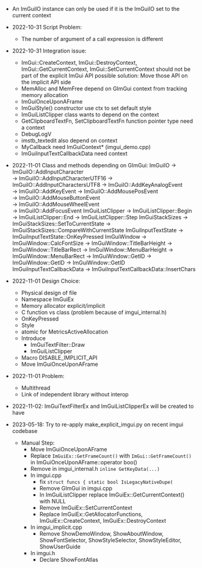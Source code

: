- An ImGuiIO instance can only be used if it is the ImGuiIO set to the current context

- 2022-10-31 Script Problem:
    - The number of argument of a call expression is different
- 2022-10-31 Integration issue:
    - ImGui::CreateContext, ImGui::DestroyContext, ImGui::GetCurrentContext, ImGui::SetCurrentContext should not be part of the explicit ImGui API
        possible solution: Move those API on the implicit API side
    - MemAlloc and MemFree depend on GImGui context from tracking memory allocation
    - ImGuiOnceUponAFrame
    - ImGuiStyle() constructor use ctx to set default style
    - ImGuiListClipper class wants to depend on the context
    - GetClipboardTextFn, SetClipboardTextFn function pointer type need a context
    - DebugLogV
    - imstb_textedit also depend on context
    - MyCallback need ImGuiContext* (imgui_demo.cpp)
    - ImGuiInputTextCallbackData need context
- 2022-11-01 Class and methods depending on GImGui:
    ImGuiIO
        -> ImGuiIO::AddInputCharacter     
        -> ImGuiIO::AddInputCharacterUTF16
        -> ImGuiIO::AddInputCharactersUTF8
        -> ImGuiIO::AddKeyAnalogEvent     
        -> ImGuiIO::AddKeyEvent
        -> ImGuiIO::AddMousePosEvent      
        -> ImGuiIO::AddMouseButtonEvent   
        -> ImGuiIO::AddMouseWheelEvent    
        -> ImGuiIO::AddFocusEvent
    ImGuiListClipper
        -> ImGuiListClipper::Begin
        -> ImGuiListClipper::End
        -> ImGuiListClipper::Step
    ImGuiStackSizes
        -> ImGuiStackSizes::SetToCurrentState
        -> ImGuiStackSizes::CompareWithCurrentState
    ImGuiInputTextState
        -> ImGuiInputTextState::OnKeyPressed
    ImGuiWindow
        -> ImGuiWindow::CalcFontSize
        -> ImGuiWindow::TitleBarHeight
        -> ImGuiWindow::TitleBarRect
        -> ImGuiWindow::MenuBarHeight
        -> ImGuiWindow::MenuBarRect
        -> ImGuiWindow::GetID
        -> ImGuiWindow::GetID
        -> ImGuiWindow::GetID
    ImGuiInputTextCallbackData
        -> ImGuiInputTextCallbackData::InsertChars
- 2022-11-01 Design Choice:
  - Physical design of file
  - Namespace ImGuiEx
  - Memory allocator explicit/implicit
  - C function vs class (problem because of imgui_internal.h)
  - OnKeyPressed
  - Style
  - atomic for MetricsActiveAllocation
  - Introduce 
    - ImGuiTextFilter::Draw
    - ImGuiListClipper
  - Macro DISABLE_IMPLICIT_API
  - Move ImGuiOnceUponAFrame
  

- 2022-11-01 Problem:
  - Multithread
  - Link of independent library without interop

- 2022-11-02: ImGuiTextFilterEx and ImGuiListClipperEx will be created to have

- 2023-05-18: Try to re-apply make_explicit_imgui.py on recent imgui codebase
  - Manual Step:
    - Move ImGuiOnceUponAFrame
    - Replace `ImGuiEx::GetFrameCount()` with `ImGui::GetFrameCount()` in ImGuiOnceUponAFrame::operator boo()
    - Remove in imgui_internal.h `inline GetKeyData(...)`
    - In imgui.cpp
      - fix `struct funcs { static bool IsLegacyNativeDupe(`
      - Remove GImGui in imgui.cpp
      - In ImGuiListClipper replace ImGuiEx::GetCurrentContext() with NULL
      - Remove ImGuiEx::SetCurrentContext
      - Replace ImGuiEx::GetAllocatorFunctions, ImGuiEx::CreateContext, ImGuiEx::DestroyContext
    - In imgui_implicit.cpp
      - Remove ShowDemoWindow, ShowAboutWindow, ShowFontSelector, ShowStyleSelector, ShowStyleEditor, ShowUserGuide
    - In imgui.h
      - Declare ShowFontAtlas


    
